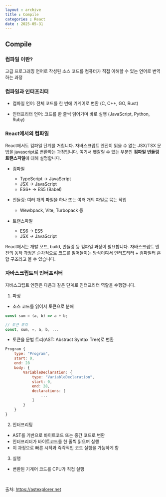 ```yaml
---
layout : archive
title : Compile
categories : React
date : 2025-05-31
---
```

## Compile

### 컴파일 이란?

고급 프로그래밍 언어로 작성된 소스 코드를 컴퓨터가 직접 이해할 수 있는 언어로 변역하는 과정

### 컴파일과 인터프리터

- 컴파일 언어: 전체 코드를 한 번에 기계어로 변환 (C, C++, GO, Rust)

- 인터프리터 언어: 코드를 한 줄씩 읽어가며 바로 실행 (JavaScript, Python, Ruby)

### React에서의 컴파일

React에서도 컴파일 단계를 거칩니다. 자바스크립트 엔진이 읽을 수 없는 JSX/TSX 문법을 javascript로 변환하는 과정입니다. 여기서 헷갈릴 수 있는 부분인 **컴파일** **번들링** **트랜스파일**에 대해 설명합니다.

- 컴파일
    - TypeScript -> JavaScript
    - JSX -> JavaScript
    - ES6+ -> ES5 (Babel)

- 번들링: 여러 개의 파일을 하나 또는 여러 개의 파일로 묶는 작업
    - Wewbpack, Vite, Turbopack 등

- 트랜스파일
    - ES6 -> ES5
    - JSX -> JavaScript

React에서는 개발 모드, build, 번들링 등 컴파일 과정이 필요합니다. 자바스크립트 엔진의 동작 과정은 순차적으로 코드를 읽어들이는 방식이여서 인터프리터 + 컴파일러 혼합 구조라고 볼 수 있습니다.

### 자바스크립트의 인터프리터

자바스크립트 엔진은 다음과 같은 단계로 인터프리터 역할을 수행합니다.

1. 파싱

- 소스 코드를 읽어서 토큰으로 분해
```javascript
const sum = (a, b) => a + b;

// 토큰 조각
const, sum, =, a, b, ...
```
- 토큰을 문법 트리(AST: Abstract Syntax Tree)로 변환
```javascript
Program {
    type: "Program",
    start: 0,
    end: 28
    body: {
        VariableDeclaration: {
            type: "VariableDeclaration",
            start: 0,
            end: 28,
            declarations: [
                ...
            ]
        }
    }
}
```

2. 인터프리팅

- AST를 기반으로 바이트코드 또는 중간 코드로 변환
- 인터프리터가 바이트코드를 한 줄씩 읽으며 실행
- 이 과정으로 빠른 시작과 즉각적인 코드 실행을 가능하게 함

3. 실행

- 변환된 기계어 코드를 CPU가 직접 실행

<br />

출처: https://astexplorer.net